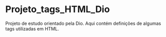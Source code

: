 # Projeto_tags_HTML_Dio

Projeto de estudo orientado pela Dio. Aqui contém definições de algumas tags utilizadas em HTML.
